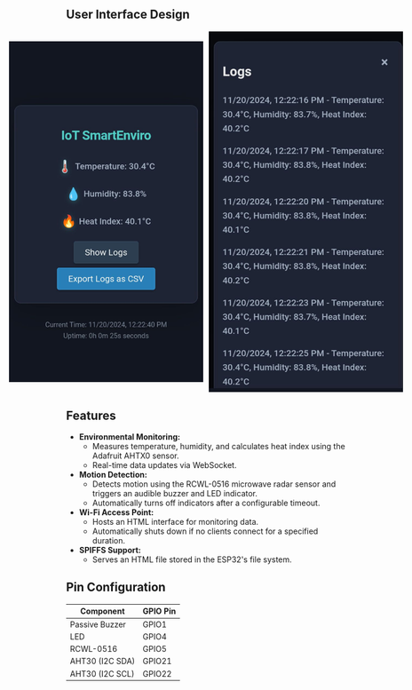 ## User Interface Design
<div style="display: flex; justify-content: center; align-items: center; gap: 10px;">
  <img src="./UI/UI.jpg" alt="Home" width="350">
  <img src="./UI/UII.jpg" alt="Logs" width="350">
</div>

## Features
- **Environmental Monitoring:**
  - Measures temperature, humidity, and calculates heat index using the Adafruit AHTX0 sensor.
  - Real-time data updates via WebSocket.
- **Motion Detection:**
  - Detects motion using the RCWL-0516 microwave radar sensor and triggers an audible buzzer and LED indicator.
  - Automatically turns off indicators after a configurable timeout.
- **Wi-Fi Access Point:**
  - Hosts an HTML interface for monitoring data.
  - Automatically shuts down if no clients connect for a specified duration.
- **SPIFFS Support:**
  - Serves an HTML file stored in the ESP32's file system.

## Pin Configuration
| Component        | GPIO Pin |
|-------------------|----------|
| Passive Buzzer    | GPIO1    |
| LED               | GPIO4    |
| RCWL-0516         | GPIO5    |
| AHT30 (I2C SDA)   | GPIO21   |
| AHT30 (I2C SCL)   | GPIO22   |
